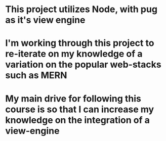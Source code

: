 # This project utilizes Node, with pug as it's view engine

# I'm working through this project to re-iterate on my knowledge of a variation on the popular web-stacks such as MERN

# My main drive for following this course is so that I can increase my knowledge on the integration of a view-engine
